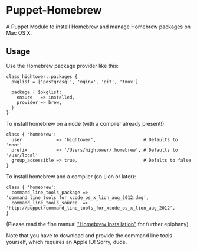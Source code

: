 # Puppet-Homebrew

A Puppet Module to install Homebrew and manage Homebrew packages on Mac OS X.

## Usage

Use the Homebrew package provider like this:

```puppet
class hightower::packages {
  pkglist = ['postgresql', 'nginx', 'git', 'tmux']

  package { $pkglist:
    ensure   => installed,
    provider => brew,
  }
}
```

To install homebrew on a node (with a compiler already present!):

```puppet
class { 'homebrew':
  user             => 'hightower',                  # Defaults to 'root'
  prefix           => '/Users/hightower/.homebrew', # Defaults to '/usr/local'
  group_accessible => true,                         # Defalts to false
}
```

To install homebrew and a compiler (on Lion or later):

```puppet
class { 'homebrew':
  command_line_tools_package => 'command_line_tools_for_xcode_os_x_lion_aug_2012.dmg',
  command_line_tools_source  => 'http://puppet/command_line_tools_for_xcode_os_x_lion_aug_2012',
}
```

(Please read the fine manual ["Homebrew Installation"](https://github.com/mxcl/homebrew/wiki/Installation) for further epiphany).

Note that you have to download and provide the command line tools yourself, which requires an Apple ID! Sorry, dude.
